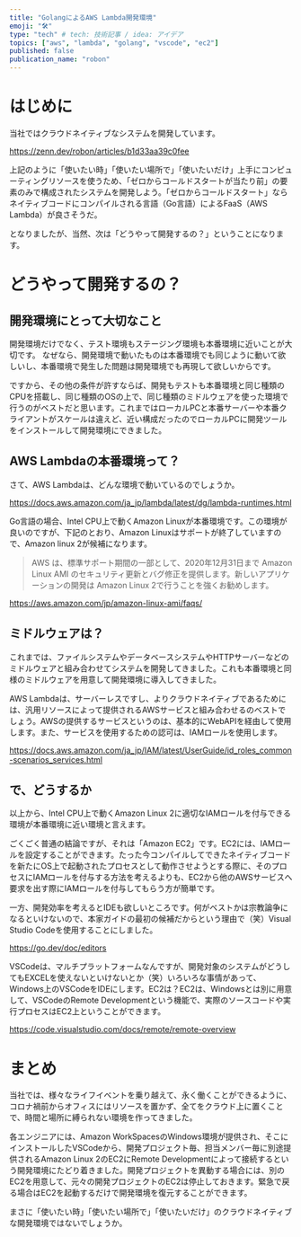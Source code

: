 ```yaml
---
title: "GolangによるAWS Lambda開発環境"
emoji: "🛠"
type: "tech" # tech: 技術記事 / idea: アイデア
topics: ["aws", "lambda", "golang", "vscode", "ec2"]
published: false
publication_name: "robon"
---
```

# はじめに

当社ではクラウドネイティブなシステムを開発しています。

https://zenn.dev/robon/articles/b1d33aa39c0fee

上記のように「使いたい時」「使いたい場所で」「使いたいだけ」上手にコンピューティングリソースを使うため、「ゼロからコールドスタートが当たり前」の要素のみで構成されたシステムを開発しよう。「ゼロからコールドスタート」ならネイティブコードにコンパイルされる言語（Go言語）によるFaaS（AWS Lambda）が良さそうだ。

となりましたが、当然、次は「どうやって開発するの？」ということになります。

# どうやって開発するの？
## 開発環境にとって大切なこと

開発環境だけでなく、テスト環境もステージング環境も本番環境に近いことが大切です。
なぜなら、開発環境で動いたものは本番環境でも同じように動いて欲しいし、本番環境で発生した問題は開発環境でも再現して欲しいからです。

ですから、その他の条件が許すならば、開発もテストも本番環境と同じ種類のCPUを搭載し、同じ種類のOSの上で、同じ種類のミドルウェアを使った環境で行うのがベストだと思います。これまではローカルPCと本番サーバーや本番クライアントがスケールは違えど、近い構成だったのでローカルPCに開発ツールをインストールして開発環境にできました。

## AWS Lambdaの本番環境って？

さて、AWS Lambdaは、どんな環境で動いているのでしょうか。

https://docs.aws.amazon.com/ja_jp/lambda/latest/dg/lambda-runtimes.html

Go言語の場合、Intel CPU上で動くAmazon Linuxが本番環境です。この環境が良いのですが、下記のとおり、Amazon Linuxはサポートが終了していますので、Amazon linux 2が候補になります。

> AWS は、標準サポート期間の一部として、2020年12月31日まで Amazon Linux AMI のセキュリティ更新とバグ修正を提供します。新しいアプリケーションの開発は Amazon Linux 2で行うことを強くお勧めします。

https://aws.amazon.com/jp/amazon-linux-ami/faqs/

## ミドルウェアは？

これまでは、ファイルシステムやデータベースシステムやHTTPサーバーなどのミドルウェアと組み合わせてシステムを開発してきました。これも本番環境と同様のミドルウェアを用意して開発環境に導入してきました。

AWS Lambdaは、サーバーレスですし、よりクラウドネイティブであるためには、汎用リソースによって提供されるAWSサービスと組み合わせるのベストでしょう。AWSの提供するサービスというのは、基本的にWebAPIを経由して使用します。また、サービスを使用するための認可は、IAMロールを使用します。

https://docs.aws.amazon.com/ja_jp/IAM/latest/UserGuide/id_roles_common-scenarios_services.html

## で、どうするか

以上から、Intel CPU上で動くAmazon Linux 2に適切なIAMロールを付与できる環境が本番環境に近い環境と言えます。

ごくごく普通の結論ですが、それは「Amazon EC2」です。EC2には、IAMロールを設定することができます。たった今コンパイルしてできたネイティブコードを新たにOS上で起動されたプロセスとして動作させようとする際に、そのプロセスにIAMロールを付与する方法を考えるよりも、EC2から他のAWSサービスへ要求を出す際にIAMロールを付与してもらう方が簡単です。

一方、開発効率を考えるとIDEも欲しいところです。何がベストかは宗教論争になるといけないので、本家ガイドの最初の候補だからという理由で（笑）Visual Studio Codeを使用することにしました。

https://go.dev/doc/editors

VSCodeは、マルチプラットフォームなんですが、開発対象のシステムがどうしてもEXCELを使えないといけないとか（笑）いろいろな事情があって、Windows上のVSCodeをIDEにします。EC2は？EC2は、Windowsとは別に用意して、VSCodeのRemote Developmentという機能で、実際のソースコードや実行プロセスはEC2上ということができます。

https://code.visualstudio.com/docs/remote/remote-overview

# まとめ

当社では、様々なライフイベントを乗り越えて、永く働くことができるように、コロナ禍前からオフィスにはリソースを置かず、全てをクラウド上に置くことで、時間と場所に縛られない環境を作ってきました。

各エンジニアには、Amazon WorkSpacesのWindows環境が提供され、そこにインストールしたVSCodeから、開発プロジェクト毎、担当メンバー毎に別途提供されるAmazon Linux 2のEC2にRemote Developmentによって接続するという開発環境にたどり着きました。開発プロジェクトを異動する場合には、別のEC2を用意して、元々の開発プロジェクトのEC2は停止しておきます。緊急で戻る場合はEC2を起動するだけで開発環境を復元することができます。

まさに「使いたい時」「使いたい場所で」「使いたいだけ」のクラウドネイティブな開発環境ではないでしょうか。
